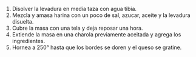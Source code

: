 1. Disolver la levadura en media taza con agua tibia.
2. Mezcla y amasa harina con un poco de sal, azucar, aceite y la levadura disuelta.
3. Cubre la masa con una tela y deja reposar una hora.
4. Extiende la masa en una charola previamente aceitada y agrega los ingredientes.
5. Hornea a 250° hasta que los bordes se doren y el queso se gratine.